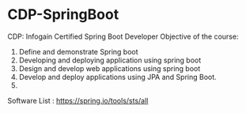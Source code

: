 # CDP-SpringBoot
CDP: Infogain Certified Spring Boot Developer
Objective of the course:
1.	Define and demonstrate Spring boot 
2.	Developing and deploying application using spring boot 
3.	 Design and develop web applications using spring boot 
4.	Develop and deploy applications using JPA and Spring Boot.
5.	 







Software List :
https://spring.io/tools/sts/all
